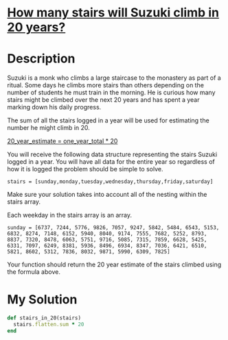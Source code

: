 # [How many stairs will Suzuki climb in 20 years?](https://www.codewars.com/kata/56fc55cd1f5a93d68a001d4e)

# Description
Suzuki is a monk who climbs a large staircase to the monastery as part of a ritual. Some days he climbs more stairs than
others depending on the number of students he must train in the morning. He is curious how many stairs might be climbed 
over the next 20 years and has spent a year marking down his daily progress.

The sum of all the stairs logged in a year will be used for estimating the number he might climb in 20.

<u>20_year_estimate = one_year_total * 20</u>

You will receive the following data structure representing the stairs Suzuki logged in a year. You will have all data 
for the entire year so regardless of how it is logged the problem should be simple to solve.

```stairs = [sunday,monday,tuesday,wednesday,thursday,friday,saturday]```

Make sure your solution takes into account all of the nesting within the stairs array.

Each weekday in the stairs array is an array.

```
sunday = [6737, 7244, 5776, 9826, 7057, 9247, 5842, 5484, 6543, 5153, 6832, 8274, 7148, 6152, 5940, 8040, 9174, 7555, 7682, 5252, 8793, 8837, 7320, 8478, 6063, 5751, 9716, 5085, 7315, 7859, 6628, 5425, 6331, 7097, 6249, 8381, 5936, 8496, 6934, 8347, 7036, 6421, 6510, 5821, 8602, 5312, 7836, 8032, 9871, 5990, 6309, 7825]
```

Your function should return the 20 year estimate of the stairs climbed using the formula above.

# My Solution
```ruby
def stairs_in_20(stairs)
  stairs.flatten.sum * 20
end
```

